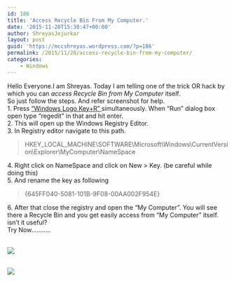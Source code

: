 ```yaml
---
id: 186
title: 'Access Recycle Bin From My Computer.'
date: '2015-11-20T15:30:47+00:00'
author: ShreyasJejurkar
layout: post
guid: 'https://mccshreyas.wordpress.com/?p=186'
permalink: /2015/11/20/access-recycle-bin-from-my-computer/
categories:
    - Windows
---
```


Hello Everyone.I am Shreyas. Today I am telling one of the trick OR hack by which you can *access Recycle Bin from My Computer* itself.  
So just follow the steps. And refer screenshot for help.  
1\. Press <u>“Windows Logo Key+R” </u>simultaneously. When “Run” dialog box open type “regedit” in that and hit enter.  
2\. This will open up the Windows Registry Editor.  
3\. In Registry editor navigate to this path.

> HKEY\_LOCAL\_MACHINE\\SOFTWARE\\Microsoft\\Windows\\CurrentVersion\\Explorer\\MyComputer\\NameSpace

4\. Right click on NameSpace and click on New &gt; Key. (be careful while doing this)  
5\. And rename the key as following

> {645FF040-5081-101B-9F08-00AA002F954E}

6\. After that close the registry and open the “My Computer”. You will see there a Recycle Bin and you get easily access from “My Computer” itself.  
isn’t it useful?  
Try Now………..

[  
 ![](http://mccshreyas.files.wordpress.com/2015/11/savedpicture-20151120205655.png?w=700)  ](http://mccshreyas.files.wordpress.com/2015/11/savedpicture-20151120205655.png)

[  
 ![](http://mccshreyas.files.wordpress.com/2015/11/savedpicture-2015112021755.jpg?w=700)  ](http://mccshreyas.files.wordpress.com/2015/11/savedpicture-2015112021755.jpg)
